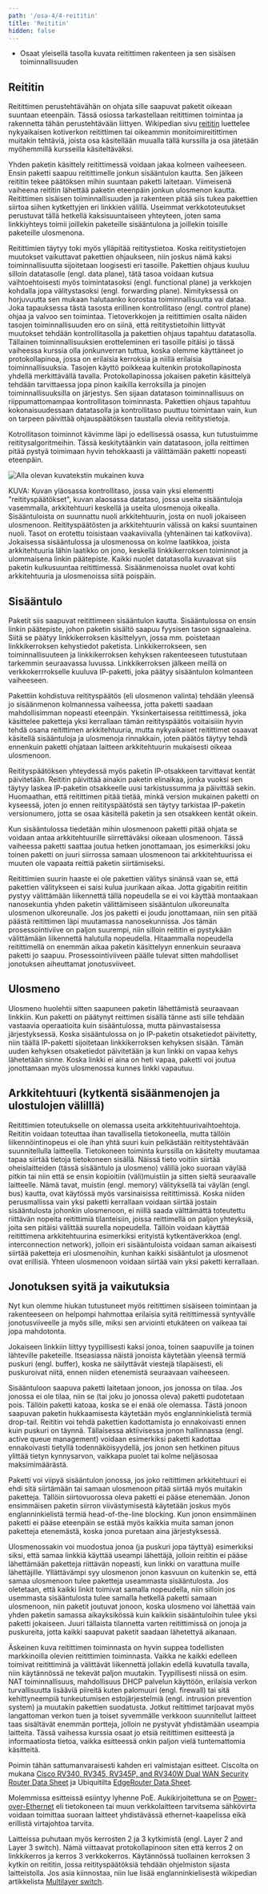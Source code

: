 ```yaml
---
path: '/osa-4/4-reititin'
title: 'Reititin'
hidden: false
---
```



<text-box variant='learningObjectives' name='Oppimistavoitteet'>

- Osaat yleisellä tasolla kuvata reitittimen rakenteen ja sen sisäisen toiminnallisuuden

</text-box>


## Reititin

Reitittimen perustehtävähän on ohjata sille saapuvat paketit oikeaan suuntaan eteenpäin. Tässä osiossa tarkastellaan reitittimen toimintaa ja rakennetta tähän perustehtävään liittyen. Wikipedian sivu [reititin](https://fi.wikipedia.org/wiki/Reititin) luettelee nykyaikaisen kotiverkon reitittimen tai oikeammin monitoimireitittimen muitakin tehtäviä, joista osa käsitellään muualla tällä kurssilla ja osa jätetään myöhemmillä kursseilla käsiteltäväksi.

Yhden paketin käsittely reitittimessä voidaan jakaa kolmeen vaiheeseen. Ensin paketti saapuu reitittimelle jonkun sisääntulon kautta. Sen jälkeen reititin tekee päätöksen mihin suuntaan paketti laitetaan. Viimeisenä vaiheena reititin lähettää paketin eteenpäin jonkun ulosmenon kautta. Reitittimen sisäisen toiminnallisuuden ja rakenteen pitää siis tukea pakettien siirtoa siihen kytkettyjen eri linkkien välillä. Useimmat verkkototeutukset perustuvat tällä hetkellä kaksisuuntaiseen yhteyteen, joten sama linkkiyhteys toimii joillekin paketeille sisääntulona ja joillekin toisille paketeille ulosmenona.

Reitittimien täytyy toki myös ylläpitää reititystietoa. Koska reititystietojen muutokset vaikuttavat pakettien ohjaukseen, niin joskus nämä kaksi toiminnallisuutta sijoitetaan loogisesti eri tasoille. Pakettien ohjaus kuuluu silloin datatasolle (engl. data plane), tätä tasoa voidaan kutsua vaihtoehtoisesti myös toimintatasoksi (engl. functional plane) ja verkkojen kohdalla jopa välitystasoksi (engl. forwarding plane). Nimityksessä on horjuvuutta sen mukaan halutaanko korostaa toiminnallisuutta vai dataa. Joka tapauksessa tästä tasosta erillinen kontrollitaso (engl. control plane) ohjaa ja valvoo sen toimintaa. Tietoverkkojen ja reitittimien osalta näiden tasojen toiminnallisuuden ero on siinä, että reititystietoihin liittyvät muutokset tehdään kontrollitasolla ja pakettien ohjaus tapahtuu datatasolla. Tällainen toiminnallisuuksien erotteleminen eri tasoille pitäisi jo tässä vaiheessa kurssia olla jonkunverran tuttua, koska olemme käyttäneet jo protokollapinoa, jossa on erilaisia kerroksia ja niillä erilaisia toiminnallisuuksia. Tasojen käyttö poikkeaa kuitenkin protokollapinosta yhdellä merkittävällä tavalla. Protokollapinossa jokaisen paketin käsittelyä tehdään tarvittaessa jopa pinon kaikilla kerroksilla ja pinojen toiminnallisuuksilla on järjestys. Sen sijaan datatason toiminnallisuus on riippumattomampaa kontrollitason toiminnasta. Pakettien ohjaus tapahtuu kokonaisuudessaan datatasolla ja kontrollitaso puuttuu toimintaan vain, kun on tarpeen päivittää ohjauspäätöksen taustalla olevia reititystietoja.

Kotrollitason toiminnot kävimme läpi jo edellisessä osassa, kun tutustuimme reititysalgoritmeihin. Tässä keskitytäänkin vain datatasoon, jolla reittimen pitää pystyä toimimaan hyvin tehokkaasti ja välittämään paketti nopeasti eteenpäin.

<img src="../img/4-4-reititin.svg" alt="Alla olevan kuvatekstin mukainen kuva"/>

KUVA: Kuvan yläosassa kontrollitaso, jossa vain yksi elementti "reitityspäätökset", kuvan alaosassa datataso, jossa useita sisääntuloja vasemmalla, arkkitehtuuri keskellä ja useita ulosmenoja oikealla. Sisääntuloista on suunnattu nuoli arkkitehtuurin, josta on nuoli jokaiseen ulosmenoon. Reitityspäätösten ja arkkitehtuurin välissä on kaksi suuntainen nuoli. Tasot on erotettu toisistaan vaakaviivalla (yhtenäinen tai katkoviiva). Jokaisessa sisääntulossa ja ulosmenossa on kolme laatikkoa, joista arkkitehtuuria lähin laatikko on jono, keskellä linkkikerroksen toiminnot ja ulommaisena linkin päätepiste. Kaikki nuolet datatasolla kuvaavat siis paketin kulkusuuntaa reitittimessä. Sisäänmenoissa nuolet ovat kohti arkkitehtuuria ja ulosmenoissa siitä poispäin.

## Sisääntulo

Paketit siis saapuvat reitittimeen sisääntulon kautta. Sisääntulossa on ensin linkin päätepiste, johon paketin sisältö saapuu fyysisen tason signaaleina. Siitä se päätyy linkkikerroksen käsittelyyn, jossa mm. poistetaan linkkikerroksen kehystiedot paketista. Linkkikerrokseen, sen toiminnallisuuteen ja linkkikerroksen kehyksen rakenteeseen tutustutaan tarkemmin seuraavassa luvussa. Linkkikerroksen jälkeen meillä on verkkokerrrokselle kuuluva IP-paketti, joka päätyy sisääntulon kolmanteen vaiheeseen.

Pakettiin kohdistuva reitityspäätös (eli ulosmenon valinta) tehdään yleensä jo sisäänmenon kolmannessa vaiheessa, jotta paketti saadaan mahdollisimman nopeasti eteenpäin. Yksinkertaisessa reitittimessä, joka käsittelee paketteja yksi kerrallaan tämän reitityspäätös voitaisiiin hyvin tehdä osana reitittimen arkkitehtuuria, mutta nykyaikaiset reitittimet osaavat käsitellä sisääntuloja ja ulosmenoja rinnakkain, joten päätös täytyy tehdä ennenkuin paketti ohjataan laitteen arkkitehtuurin mukaisesti oikeaa ulosmenoon.

Reitityspäätöksen yhteydessä myös paketin IP-otsakkeen tarvittavat kentät päivitetään. Reititin päivittää ainakin paketin elinaikaa, jonka vuoksi sen täytyy laskea IP-paketin otsakkeelle uusi tarkistussumma ja päivittää sekin. Huomaathan, että reitittimen pitää tietää, minkä version mukainen paketti on kyseessä, joten jo ennen reitityspäätöstä sen täytyy tarkistaa IP-paketin versionumero, jotta se osaa käsitellä paketin ja sen otsakkeen kentät oikein.

Kun sisääntulossa tiedetään mihin ulosmenoon paketti pitää ohjata se voidaan antaa arkkitehtuurille siirrettäväksi oikeaan ulosmenoon. Tässä vaiheessa paketti saattaa joutua hetken jonottamaan, jos esimerkiksi joku toinen paketti on juuri siirrossa samaan ulosmenoon tai arkkitehtuurissa ei muuten ole vapaata reittiä paketin siirtämiseksi.

Reitittimien suurin haaste ei ole pakettien välitys sinänsä vaan se, että pakettien välitykseen ei saisi kulua juurikaan aikaa. Jotta gigabitin reititin pystyy välittämään liikennettä tällä nopeudella se ei voi käyttää montaakaan nanosekuntia yhden paketin välittämiseen sisääntulon ulkoreunalta ulosmenon ulkoreunalle. Jos jos paketti ei joudu jonottamaan, niin sen pitää päästä reitittimen läpi muutamassa nanosekunnissa. Jos tämän prosessointiviive on paljon suurempi, niin silloin reititin ei pystykään välittämään liikennettä halutulla nopeudella. Hitaammalla nopeudella reitittimellä on enemmän aikaa paketin käsittelyyn ennenkuin seuraava paketti jo saapuu. Prosessointiviiveen päälle tulevat sitten mahdolliset jonotuksen aiheuttamat jonotusviiveet.


## Ulosmeno

Ulosmeno huolehtii sitten saapuneen paketin lähettämistä seuraavaan linkkiin. Kun paketti on päätynyt reittimen sisällä tänne asti sille tehdään vastaavia operaatioita kuin sisääntulossa, mutta päinvastaisessa järjestyksessä. Koska sisääntulossa on jo IP-paketin otsaketiedot päivitetty, niin täällä IP-paketti sijoitetaan linkkikerroksen kehyksen sisään. Tämän uuden kehyksen otsaketiedot päivitetään ja kun linkki on vapaa kehys lähetetään sinne. Koska linkki ei aina on heti vapaa, paketti voi joutua jonottamaan myös ulosmenossa kunnes linkki vapautuu.




## Arkkitehtuuri  (kytkentä sisäänmenojen ja ulostulojen välilllä)

Reitittimien toteutukselle on olemassa useita arkkitehtuurivaihtoehtoja.  Reititin voidaan toteuttaa ihan tavallisella tietokoneella, mutta tällöin liikennöintinopeus ei ole ihan yhtä suuri kuin pelkästään reititystehtävään suunnitellulla laitteella. Tietokoneen toiminta kurssilla on käsitelty muutamaa tapaa siirtää tietoja tietokoneen sisällä. Näissä tieto voitiin siirtää oheislaitteiden (tässä sisääntulo ja ulosmeno) välillä joko suoraan väylää pitkin tai niin että se ensin kopioitiin (väli)muistiin ja sitten sieltä seuraavalle laitteelle. Nämä tavat, muistin (engl. memory) välityksellä tai väylän (engl. bus) kautta, ovat käytössä myös varsinaisissa reitittimissä. Koska niiden perusmallissa vain yksi paketti kerrallaan voidaan siirtää jostain sisääntulosta johonkin ulosmenoon, ei niillä saada välttämättä toteutettu riittävän nopeita reitittimiä tilanteisiin, joissa reittimellä on paljon yhteyksiä, joita sen pitäisi välittää suurella nopeudella. Tällöin voidaan käyttää reitittimena arkkitehtuurina esimerkiksi erityistä kytkentäverkkoa (engl. interconnection network), jolloin eri sisääntuloista voidaan saman aikaisesti siirtää paketteja eri ulosmenoihin, kunhan kaikki sisääntulot ja ulosmenot ovat erillisiä.  Yhteen ulosmenoon voidaan siirtää vain yksi paketti kerrallaan.



## Jonotuksen syitä ja vaikutuksia

Nyt kun olemme hiukan tutustuneet myös reitittimen sisäiseen toimintaan ja rakenteeseen on helpompi hahmottaa erilaisia syitä reitittimessä syntyvälle jonotusviiveelle ja myös sille, miksi sen arviointi etukäteen on vaikeaa tai jopa mahdotonta.

Jokaiseen linkkiin liittyy tyypillisesti kaksi jonoa, toinen saapuville ja toinen lähteville paketeille. Itseasiassa näistä jonoista käytetään yleensä termiä puskuri (engl. buffer), koska ne säilyttävät viestejä tilapäisesti, eli puskuroivat niitä, ennen niiden etenemistä seuraavaan vaiheeseen.

Sisääntuloon saapuva paketti laitetaan jonoon, jos jonossa on tilaa. Jos jonossa ei ole tilaa, niin se (tai joku jo jonossa oleva) paketti pudotetaan pois. Tällöin paketti katoaa, koska se ei enää ole olemassa. Tästä jonoon saapuvan paketin hukkaamisesta käytetään myös englanninkielistä termiä drop-tail. Reititin voi tehdä pakettien kadottamista jo ennakoivasti ennen kuin puskuri on täynnä.  Tällaisessa aktiivisessa jonon hallinnassa (engl. active queue management) voidaan esimerkiksi paketti kadottaa ennakoivasti tietyllä todennäköisyydellä, jos jonon sen hetkinen pituus ylittää tietyn kynnysarvon, vaikkapa puolet tai kolme neljäsosaa maksimimäärästä.

Paketti voi viipyä sisääntulon jonossa, jos joko reitittimen arkkitehtuuri ei ehdi sitä siirtämään tai samaan ulosmenoon pitää siirtää myös muitakin paketteja. Tällöin siirtovuorossa oleva paketti ei pääse etenemään. Jonon ensimmäisen paketin siirron viivästymisestä käytetään joskus myös englanninkielistä termiä head-of-the-line blocking. Kun jonon ensimmäinen paketti ei pääse eteenpäin se estää myös kaikkia muita saman jonon paketteja etenemästä, koska jonoa puretaan aina järjestyksessä.

Ulosmenossakin voi muodostua jonoa (ja puskuri jopa täyttyä) esimerkiksi siksi, että samaa linkkiä käyttää useampi lähettäjä, jolloin reititin ei pääse lähettämään paketteja riittävän nopeasti, kun linkki on varattuna muille lähettäjille. Yllättävämpi syy ulosmenon jonon kasvuun on kuitenkin se, että samaa ulosmenoon tulee paketteja useammasta sisääntulosta. Jos oletetaan, että kaikki linkit toimivat samalla nopeudella, niin silloin jos usemmasta sisääntulosta tulee samalla hetkellä paketti samaan ulosmenoon, niin paketit joutuvat jonoon, koska ulosmeno voi lähettää vain yhden paketin samassa aikayksikössä kuin kaikkiin sisääntuloihin tulee yksi paketti jokaiseen. Juuri tällaista tilannetta varten reitittimissä on jonoja ja puskureita, jotta kaikki saapuvat paketit saadaan lähetettyä aikanaan.


Äskeinen kuva reitittimen toiminnasta on hyvin suppea todellisten markkinoilla olevien reitittimien toiminnasta. Vaikka ne kaikki edelleen toimivat reitittiminä ja välittävät liikennettä jollakin edellä kuvatulla tavalla, niin käytännössä ne tekevät paljon muutakin. Tyypillisesti niissä on esim. NAT toiminnallisuus, mahdollisuus DHCP palvelun käyttöön, erilaisia verkon turvallisuutta lisääviä piireitä kuten palomuuri (engl. firewall) tai sitä kehittyneempiä tunkeutumisen estojärjestelmiä (engl. intrusion prevention system) ja muutakin pakettien suodatusta. Jotkut reitittimet tarjoavat myös langattoman verkon tuen ja toiset syvemmälle verkkoon suunnitellut laitteet taas sisältävät enemmän portteja, jolloin ne pystyvät yhdistämään useampia laitteita.
Tässä vaihessa kurssia osaat jo etsiä reitittimen esitteestä ja informaatiosta tietoa, vaikka esitteessä onkin paljon vielä tuntemattomia käsitteitä.

Poimin tähän sattumanvaraisesti kahden eri valmistajan esitteet. Ciscolta on mukana [Cisco RV340, RV345, RV345P, and RV340W Dual WAN Security Router Data Sheet](https://www.cisco.com/c/en/us/products/collateral/routers/small-business-rv-series-routers/datasheet-c78-742350.html) ja  Ubiquitilta [EdgeRouter Data Sheet](https://dl.ubnt.com/datasheets/edgemax/EdgeRouter_DS.pdf).

Molemmissa esitteissä esiintyy lyhenne PoE. Aukikirjoitettuna se on [Power-over-Ethernet](https://fi.wikipedia.org/wiki/Power_over_Ethernet) eli tietokoneen tai muun verkkolaitteen tarvitsema sähkövirta voidaan toimittaa suoraan laitteet yhdistävässä ethernet-kaapelissa eikä erillistä virtajohtoa tarvita.

Laitteissa puhutaan myös kerrosten 2 ja 3 kytkimistä (engl. Layer 2 and Layer 3 switch). Nämä viittaavat protokollapinoon siten että kerros 2 on linkkikerros ja kerros 3 verkkokerros. Käytännössä tuollainen kerroksen 3 kytkin on reititin, jossa reitityspäätöksiä tehdään ohjelmiston sijasta laitteistolla. Jos asia kiinnostaa, niin lue lisää englanninkielisestä wikipedian artikkelista [Multilayer switch](https://en.wikipedia.org/wiki/Multilayer_switch).

<quiz id="b6e7f93c-91a7-44f7-a66e-f1c8c92e255a"> </quiz>

